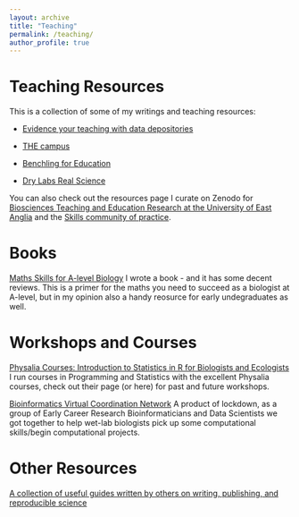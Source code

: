 ```yaml
---
layout: archive
title: "Teaching"
permalink: /teaching/
author_profile: true
---
```


# Teaching Resources

This is a collection of some of my writings and teaching resources:

- [Evidence your teaching with data depositories](https://philip-leftwich.github.io/teaching/Evidence-teaching)

- [THE campus](https://philip-leftwich.github.io/teaching/THE-campus)

- [Benchling for Education](https://philip-leftwich.github.io/teaching/Benchling-for-Education)

- [Dry Labs Real Science](https://philip-leftwich.github.io/teaching/Dry%20Labs-Real%20Science)

  
 You can also check out the resources page I curate on Zenodo for [Biosciences Teaching and Education Research at the University of East Anglia](https://zenodo.org/communities/uea-bio-teaching) and the [Skills community of practice](https://www.skillscop.com/community-members).

# Books

[Maths Skills for A-level Biology](https://philip-leftwich.github.io/teaching/maths-skills-for-a-level-biology)
  I wrote a book - and it has some decent reviews. This is a primer for the maths you need to succeed as a biologist at A-level, but in my opinion also a handy reosurce for early undegraduates as well.

# Workshops and Courses

[Physalia Courses: Introduction to Statistics in R for Biologists and Ecologists](https://www.physalia-courses.org/courses-workshops/course13/)
  I run courses in Programming and Statistics with the excellent Physalia courses, check out their page (or here) for past and future workshops.

[Bioinformatics Virtual Coordination Network](https://philip-leftwich.github.io/teaching/2019-biovcnet)
  A product of lockdown, as a group of Early Career Research Bioinformaticians and Data Scientists we got together to help wet-lab biologists pick up some computational skills/begin computational projects. 


# Other Resources

[A collection of useful guides written by others on writing, publishing, and reproducible science](https://philip-leftwich.github.io/teaching/other-resources)
